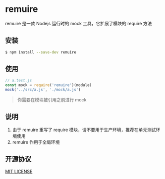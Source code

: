 # remuire
remuire 是一款 Nodejs 运行时的 mock 工具，它扩展了模块的 require 方法


## 安装

```bash
$ npm install --save-dev remuire
```

## 使用

```js
// a.test.js
const mock = require('remuire')(module)
mock('../src/a.js', './mock/a.js')

```

> 你需要在模块被引用之前进行 mock

## 说明
1. 由于 remuire 重写了 require 模块，请不要用于生产环境，推荐在单元测试环境使用
2. remuire 作用于全局环境

## 开源协议
[MIT LICENSE](LICENSE)